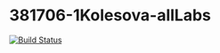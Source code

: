 # 381706-1Kolesova-allLabs

[![Build Status](https://travis-ci.org/381706-1KolesovaChristina/381706-1Kolesova-allLabs.svg?branch=MStack)](https://travis-ci.org/381706-1KolesovaChristina/381706-1Kolesova-allLabs)
